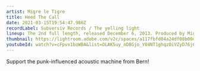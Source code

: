 ```yaml
---
artist: Migre le Tigre
title: Heed The Call
date: 2021-03-15T19:54:47.986Z
recordLabel: Subversiv Records / The yelling light
lineup: The 2nd full length, released December 6, 2013. Produced by Migre Le Tigre
thumbnail: https://lightroom.adobe.com/v2c/spaces/a117fbfd04a24df08b00dc7343422215/assets/c67b8ab4dfe116ab5cd7d3ae2866c0bb/revisions/751b65e5c8e044809fe7872953fa9180/renditions/d2135d95526d5e52a9fe8167f50823f3
youtubeId: watch?v=cFpvx1boWBA&list=OLAK5uy_nD8Gjo_Y04NT1ghqzOiVZyD76jCzo--IE
---
```

Support the punk-influenced acoustic machine from Bern!
